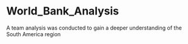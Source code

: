 # World_Bank_Analysis
A team analysis was conducted to gain a deeper understanding of the South America region
